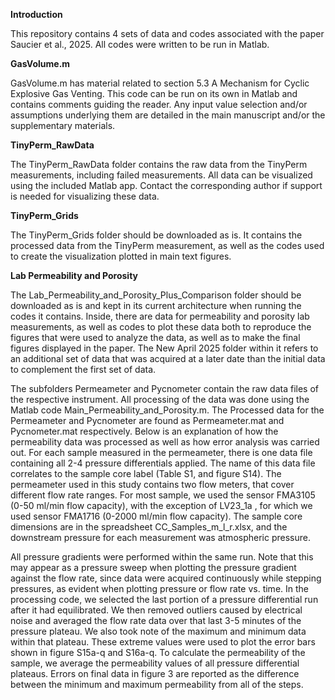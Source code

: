 **Introduction**

This repository contains 4 sets of data and codes associated with the paper Saucier et al., 2025. All codes were written to be run in Matlab.



**GasVolume.m**

GasVolume.m has material related to section 5.3 A Mechanism for Cyclic Explosive Gas Venting. This code can be run on its own in Matlab and contains comments guiding the reader. Any input value selection and/or assumptions underlying them are detailed in the main manuscript and/or the supplementary materials.



**TinyPerm_RawData**

The TinyPerm_RawData folder contains the raw data from the TinyPerm measurements, including failed measurements. All data can be visualized using the included Matlab app. Contact the corresponding author if support is needed for visualizing these data.


**TinyPerm_Grids**

The TinyPerm_Grids folder should be downloaded as is. It contains the processed data from the TinyPerm measurement, as well as the codes used to create the visualization plotted in main text figures.



**Lab Permeability and Porosity**

The Lab_Permeability_and_Porosity_Plus_Comparison folder should be downloaded as is and kept in its current architecture when running the codes it contains. Inside, there are data for permeability and porosity lab measurements, as well as codes to plot these data both to reproduce the figures that were used to analyze the data, as well as to make the final figures displayed in the paper. The New April 2025 folder within it refers to an additional set of data that was acquired at a later date than the initial data to complement the first set of data.

The subfolders Permeameter and Pycnometer contain the raw data files of the respective instrument. All processing of the data was done using the Matlab code Main_Permeability_and_Porosity.m. The Processed data for the Permeameter and Pycnometer are found as Permeameter.mat and Pycnometer.mat respectively. Below is an explanation of how the permeability data was processed as well as how error analysis was carried out.
For each sample measured in the permeameter, there is one data file containing all 2-4 pressure differentials applied. The name of this data file correlates to the sample core label (Table S1, and figure S14). The permeameter used in this study contains two flow meters, that cover different flow rate ranges. For most sample, we used the sensor FMA3105 (0-50 ml/min flow capacity), with the exception of LV23_1a , for which we used sensor FMA1716 (0-2000 ml/min flow capacity). The sample core dimensions are in the spreadsheet CC_Samples_m_l_r.xlsx, and the downstream pressure for each measurement was atmospheric pressure.

All pressure gradients were performed within the same run. Note that this may appear as a pressure sweep when plotting the pressure gradient against the flow rate, since data were acquired continuously while stepping pressures, as evident when plotting pressure or flow rate vs. time. In the processing code, we selected the last portion of a pressure differential run after it had equilibrated. We then removed outliers caused by electrical noise and averaged the flow rate data over that last 3-5 minutes of the pressure plateau. We also took note of the maximum and minimum data within that plateau. These extreme values were used to plot the error bars shown in figure S15a-q and S16a-q. To calculate the permeability of the sample, we average the permeability values of all pressure differential plateaus. Errors on final data in figure 3 are reported as the difference between the minimum and maximum permeability from all of the steps.
